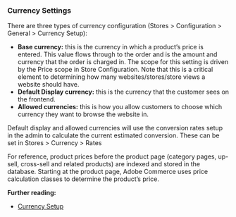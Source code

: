 ### Currency Settings

There are three types of currency configuration (Stores > Configuration > General > Currency Setup):

* **Base currency:** this is the currency in which a product’s price is entered. This value flows through to the order and is the amount and currency that the order is charged in. The scope for this setting is driven by the Price scope in Store Configuration. Note that this is a critical element to determining how many websites/stores/store views a website should have.
* **Default Display currency:** this is the currency that the customer sees on the frontend.
* **Allowed currencies:** this is how you allow customers to choose which currency they want to browse the website in.

Default display and allowed currencies will use the conversion rates setup in the admin to calculate the current estimated conversion. These can be set in Stores > Currency > Rates

For reference, product prices before the product page (category pages, up-sell, cross-sell and related products) are indexed and stored in the database. Starting at the product page, Adobe Commerce uses price calculation classes to determine the product’s price.

**Further reading:**

* [Currency Setup](https://docs.magento.com/user-guide/configuration/general/currency-setup.html)
